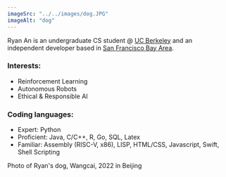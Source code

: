 ```yaml
---
imageSrc: "../../images/dog.JPG"
imageAlt: "dog"
---
```


Ryan An is an undergraduate CS student @ <u>UC Berkeley</u> and an independent developer based in <u>San Francisco Bay Area</u>.

### Interests:
 - Reinforcement Learning
 - Autonomous Robots
 - Ethical & Responsible AI

### Coding languages:
 - Expert: Python
 - Proficient: Java, C/C++, R, Go, SQL, Latex
 - Familiar: Assembly (RISC-V, x86), LISP, HTML/CSS, Javascript, Swift, Shell Scripting

Photo of Ryan's dog, Wangcai, 2022 in Beijing
